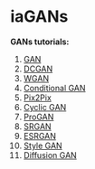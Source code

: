# iaGANs
**GANs tutorials:**

1. [GAN ]()
2. [DCGAN]() 
3. [WGAN]() 
4. [Conditional GAN]()
5. [Pix2Pix]()
6. [Cyclic GAN]()
7. [ProGAN]()
8. [SRGAN]()
9. [ESRGAN]()
10. [Style GAN]()
11. [Diffusion GAN]()
